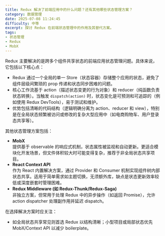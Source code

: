 ```yaml
---
title: Redux 解决了前端应用中的什么问题？还有其他哪些状态管理方案？
category: 数据管理
date: 2025-07-08 11:24:45
difficulty: 中等
excerpt: 探讨 Redux 在前端状态管理中的作用及其替代方案。
tags:
- 状态管理
- Redux
- MobX
---
```

Redux 主要解决的是跨多个组件共享状态的前端应用状态管理问题。具体来说，它包括以下核心点：  
- Redux 通过一个全局的单一 Store（状态容器）存储整个应用的状态，避免了组件层级间繁琐的 prop 传递和状态同步困难的问题。  
- 核心工作流基于 action（描述状态变更的行为对象）和 reducer（纯函数负责状态转换）。当触发 `dispatch(action)` 时，状态变化是可预测和可追踪的（例如使用 Redux DevTools），易于测试和维护。  
- 优势包括清晰的代码结构（逻辑明确分离为 action、reducer 和 view），特别是在全局状态频繁被访问或修改的复杂大型应用中（如电商购物车、用户登录态共享等）。  

其他状态管理方案包括：  
- **MobX**  
  提供基于 observable 的响应式机制，状态属性被监视和自动更新。更适合模块化开发场景，但文件体积较大时可能变得复杂，推荐于非全局状态共享项目。  
- **React Context API**  
  作为 React 内置解决方案，通过 Provider 和 Consumer 机制实现组件树内部状态共享。适用于简单需求如主题切换，无须额外库，缺点是状态更新效率较低或深度嵌套时管理困难。  
- **Redux Middleware (如 Redux-Thunk/Redux-Saga)**  
  非独立方案，但常用于处理 Redux 中的异步操作（如返回 Promise），允许 action dispatcher 处理副作用并延迟 dispatch。  

在选择解决方案时应关注：  
- 如全局状态共享常见则首选 Redux 以结构清晰；小型项目或局部状态优先 MobX/Context API 以减少 boilerplate。
